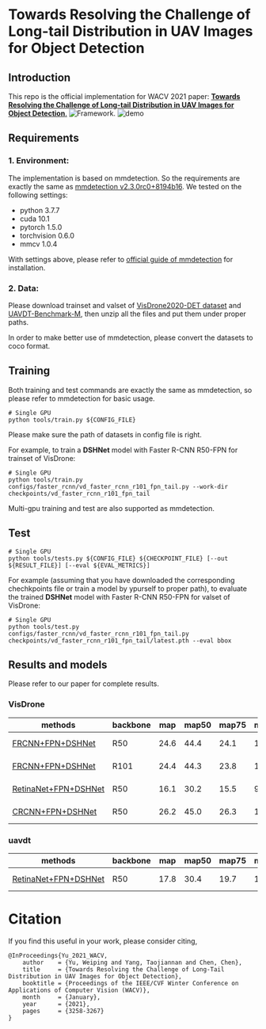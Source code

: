 # Towards Resolving the Challenge of Long-tail Distribution in UAV Images for Object Detection

## Introduction
This repo is the official implementation for WACV 2021 paper: [**Towards Resolving the Challenge of Long-tail Distribution in UAV Images for Object Detection**.](https://openaccess.thecvf.com/content/WACV2021/html/Yu_Towards_Resolving_the_Challenge_of_Long-Tail_Distribution_in_UAV_Images_WACV_2021_paper.html)
![Framework](fig2.png). 
![demo](dshnet_0000116_00351_d_0000083.jpg)
## Requirements
### 1. Environment:
The implementation is based on mmdetection. So the requirements are exactly the same as [mmdetection v2.3.0rc0+8194b16](https://github.com/open-mmlab/mmdetection/tree/v2.3.0). We tested on the following settings:

- python 3.7.7
- cuda 10.1
- pytorch 1.5.0 
- torchvision 0.6.0
- mmcv 1.0.4

With settings above, please refer to [official guide of mmdetection](https://github.com/open-mmlab/mmdetection/blob/v2.3.0/docs/install.md) for installation.
### 2. Data:
Please download trainset and valset of [VisDrone2020-DET dataset](http://aiskyeye.com/download/object-detection/) and [UAVDT-Benchmark-M](https://sites.google.com/site/daviddo0323/projects/uavdt), then unzip all the files and put them under proper paths.

In order to make better use of mmdetection, please convert the datasets to coco format.

## Training

Both training and test commands are exactly the same as mmdetection, so please refer to mmdetection for basic usage.
```train
# Single GPU
python tools/train.py ${CONFIG_FILE}
```
Please make sure the path of datasets in config file is right.  

For example, to train a **DSHNet** model with Faster R-CNN R50-FPN for trainset of VisDrone:
```train
# Single GPU
python tools/train.py configs/faster_rcnn/vd_faster_rcnn_r101_fpn_tail.py --work-dir checkpoints/vd_faster_rcnn_r101_fpn_tail
``` 
Multi-gpu training and test are also supported as mmdetection.

## Test
```test
# Single GPU
python tools/tests.py ${CONFIG_FILE} ${CHECKPOINT_FILE} [--out ${RESULT_FILE}] [--eval ${EVAL_METRICS}]
 ```
 
For example (assuming that you have downloaded the corresponding chechkpoints file or train a model by ypurself to proper path), to evaluate the trained **DSHNet** model with Faster R-CNN R50-FPN for valset of VisDrone:
```test
# Single GPU
python tools/test.py configs/faster_rcnn/vd_faster_rcnn_r101_fpn_tail.py checkpoints/vd_faster_rcnn_r101_fpn_tail/latest.pth --eval bbox
 ```
## Results and models
Please refer to our paper for complete results.
### VisDrone
|methods|backbone|map|map50|map75|maps|mapm|mapl|ped.|people|bicycle|car|van|truck|tricycle|awn.|bus|motor|model|
|---|---|---|---|---|---|---|---|---|---|---|---|---|---|---|---|---|---|---|
|[FRCNN+FPN+DSHNet](configs/faster_rcnn/vd_faster_rcnn_r50_fpn_tail.py)|R50|24.6|44.4|24.1|17.5|33.8|36.1|22.5|16.5|10.1|52.8|32.6|22.1|17.5|8.8|39.5|23.7|[Google Drive](https://drive.google.com/file/d/1dw-FlzVkcQ64eYi7kV3HOqaiExRzIIum/view?usp=sharing)|
|[FRCNN+FPN+DSHNet](configs/faster_rcnn/vd_faster_rcnn_r101_fpn_tail.py)|R101|24.4|44.3|23.8|17.2|33.6|34.8|21.7|16.0|10.1|52.2|31.6|22.7|17.1|9.5|38.6|24.0|[Google Drive](https://drive.google.com/file/d/1BlzMjT5vKqRhipFO4Da8Zi7kOpb8PLnu/view?usp=sharing)|
|[RetinaNet+FPN+DSHNet](configs/retinanet/vd_retinanet_r50_fpn_base.py)|R50|16.1|30.2|15.5|9.6|24.0|28.6|14.1|8.9|1.3|48.2|24.8|14.2|8.8|6.0|21.6|13.1|[Google Drive](https://drive.google.com/file/d/1Pd2DhxTk8aR05mk75piAy-iUVD6k0WU_/view?usp=sharing)|
|[CRCNN+FPN+DSHNet](configs/cascade_rcnn/vd_cascade_rcnn_r50_fpn_tail.py)|R50|26.2|45.0|26.3|17.9|36.6|38.9|23.2|16.1|11.2|55.5|33.5|25.2|19.1|10.0|43.0|25.1|[Google Drive](https://drive.google.com/file/d/1yjjd08MMSiexIp8Qn1XOUpNgl8fsZH_S/view?usp=sharing)|
### uavdt
|methods|backbone|map|map50|map75|maps|mapm|mapl|car|truck|bus|model|
|---|---|---|---|---|---|---|---|---|---|---|---|
|[RetinaNet+FPN+DSHNet](configs/retinanet/uavdt_retinanet_r50_fpn_tail.py)|R50|17.8|30.4|19.7|11.9|29.9|27.8|32.1|4.2|17.0|[Google Drive](https://drive.google.com/file/d/10Hj00loxSUK_ASuYl4E4gkwqCYO6H4b_/view?usp=sharing)|

# Citation
If you find this useful in your work, please consider citing,
```
@InProceedings{Yu_2021_WACV,
    author    = {Yu, Weiping and Yang, Taojiannan and Chen, Chen},
    title     = {Towards Resolving the Challenge of Long-Tail Distribution in UAV Images for Object Detection},
    booktitle = {Proceedings of the IEEE/CVF Winter Conference on Applications of Computer Vision (WACV)},
    month     = {January},
    year      = {2021},
    pages     = {3258-3267}
}
```
